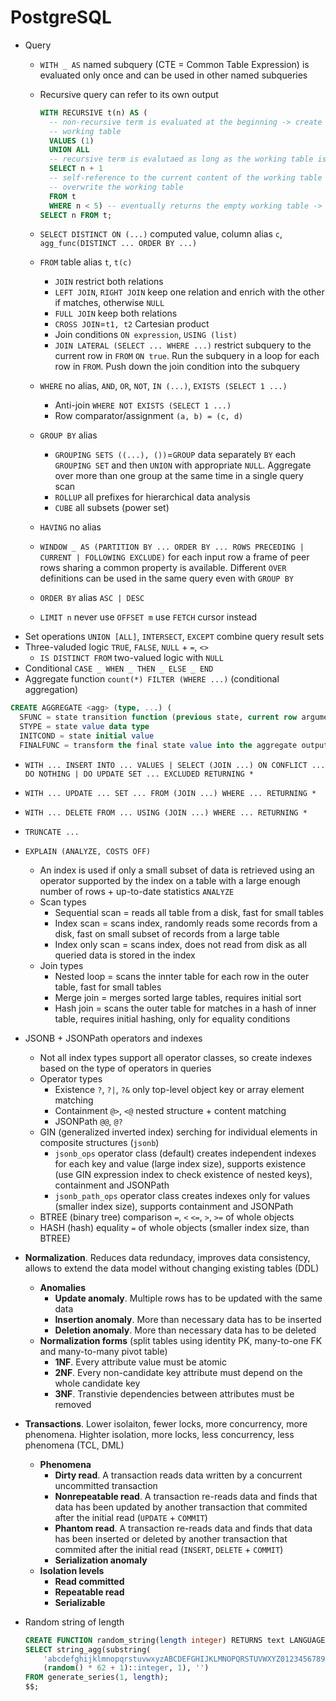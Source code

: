 # PostgreSQL

- Query
    - `WITH _ AS` named subquery (CTE = Common Table Expression) is evaluated only once
      and  can be used in other named subqueries
    - Recursive query can refer to its own output

      ```sql
      WITH RECURSIVE t(n) AS (
        -- non-recursive term is evaluated at the beginning -> create result and create
        -- working table
        VALUES (1)
        UNION ALL
        -- recursive term is evalutaed as long as the working table is not empty
        SELECT n + 1
        -- self-reference to the current content of the working table -> append to result
        -- overwrite the working table
        FROM t
        WHERE n < 5) -- eventually returns the empty working table -> stops iteration
      SELECT n FROM t;
      ```

    - `SELECT DISTINCT ON (...)` computed value, column alias `c`, `agg_func(DISTINCT
      ... ORDER BY ...)`
    - `FROM` table alias `t`, `t(c)`
        - `JOIN` restrict both relations
        - `LEFT JOIN`, `RIGHT JOIN` keep one relation and enrich with the other if
          matches, otherwise `NULL`
        - `FULL JOIN` keep both relations
        - `CROSS JOIN`=`t1, t2` Cartesian product
        - Join conditions `ON expression`, `USING (list)`
        - `JOIN LATERAL (SELECT ... WHERE ...)` restrict subquery to the current row in
          `FROM` `ON true`. Run the subquery in a loop for each row in `FROM`. Push down
          the join condition into the subquery
    - `WHERE` no alias, `AND`, `OR`, `NOT`, `IN (...)`, `EXISTS (SELECT 1 ...)`
        - Anti-join `WHERE NOT EXISTS (SELECT 1 ...)`
        - Row comparator/assignment `(a, b) = (c, d)`
    - `GROUP BY` alias
        - `GROUPING SETS ((...), ())`=`GROUP` data separately `BY` each `GROUPING SET`
          and then `UNION` with appropriate `NULL`. Aggregate over more than one group
          at the same time in a single query scan
        - `ROLLUP` all prefixes for hierarchical data analysis
        - `CUBE` all subsets (power set)
    - `HAVING` no alias
    - `WINDOW _ AS (PARTITION BY ... ORDER BY ... ROWS PRECEDING | CURRENT | FOLLOWING
      EXCLUDE)` for each input row a frame of peer rows sharing a common property is
      available. Different `OVER` definitions can be used in the same query even with
      `GROUP BY`
    - `ORDER BY` alias `ASC | DESC`
    - `LIMIT n` never use `OFFSET m` use `FETCH` cursor instead
- Set operations `UNION [ALL]`, `INTERSECT`, `EXCEPT` combine query result sets
- Three-valuded logic `TRUE`, `FALSE`, `NULL` + `=`, `<>`
    - `IS DISTINCT FROM` two-valued logic with `NULL`
- Conditional `CASE _ WHEN _ THEN _ ELSE _ END`
- Aggregate function `count(*) FILTER (WHERE ...)` (conditional aggregation)

```sql
CREATE AGGREGATE <agg> (type, ...) (
  SFUNC = state transition function (previous state, current row arguments) new state
  STYPE = state value data type
  INITCOND = state initial value
  FINALFUNC = transform the final state value into the aggregate output value)
```

- `WITH ... INSERT INTO ... VALUES | SELECT (JOIN ...) ON CONFLICT ... DO NOTHING | DO UPDATE SET ... EXCLUDED RETURNING *`
- `WITH ... UPDATE ... SET ... FROM (JOIN ...) WHERE ... RETURNING *`
- `WITH ... DELETE FROM ... USING (JOIN ...) WHERE ... RETURNING *`
- `TRUNCATE ...`
- `EXPLAIN (ANALYZE, COSTS OFF)`
    - An index is used if only a small subset of data is retrieved using an operator
      supported by the index on a table with a large enough number of rows + up-to-date
      statistics `ANALYZE`
    - Scan types
        - Sequential scan = reads all table from a disk, fast for small tables
        - Index scan = scans index, randomly reads some records from a disk, fast on
          small subset of records from a large table
        - Index only scan = scans index, does not read from disk as all queried data is
          stored in the index
    - Join types
        - Nested loop = scans the innter table for each row in the outer table, fast
          for small tables
        - Merge join = merges sorted large tables, requires initial sort
        - Hash join = scans the outer table for matches in a hash of inner table,
          requires initial hashing, only for equality conditions
- JSONB + JSONPath operators and indexes
    - Not all index types support all operator classes, so create indexes based on the
      type of operators in queries
    - Operator types
        - Existence `?`, `?|`, `?&` only top-level object key or array element matching
        - Containment `@>`, `<@` nested structure + content matching
        - JSONPath `@@`, `@?`
    - GIN (generalized inverted index) serching for individual elements in composite
      structures (`jsonb`)
        - `jsonb_ops` operator class (default) creates independent indexes for each key
          and value (large index size), supports existence (use GIN expression index to
          check existence of nested keys), containment and JSONPath
        - `jsonb_path_ops` operator class creates indexes only for values (smaller index
          size), supports containment and JSONPath
    - BTREE (binary tree) comparison `=`, `<` `<=`, `>`, `>=` of whole objects
    - HASH (hash) equality `=` of whole objects (smaller index size, than BTREE)
- **Normalization**. Reduces data redundacy, improves data consistency, allows to extend
  the data model without changing existing tables (DDL)
    - **Anomalies**
        - **Update anomaly**. Multiple rows has to be updated with the same data
        - **Insertion anomaly**. More than necessary data has to be inserted
        - **Deletion anomaly**. More than necessary data has to be deleted
    - **Normalization forms** (split tables using identity PK, many-to-one FK and
      many-to-many pivot table)
        - **1NF**. Every attribute value must be atomic
        - **2NF**. Every non-candidate key attribute must depend on the whole candidate
          key
        - **3NF**. Transtivie dependencies between attributes must be removed
- **Transactions**. Lower isolaiton, fewer locks, more concurrency, more
  phenomena. Highter isolation, more locks, less concurrency, less phenomena (TCL, DML)
    - **Phenomena**
        - **Dirty read**. A transaction reads data written by a concurrent uncommitted
          transaction
        - **Nonrepeatable read**. A transaction re-reads data and finds that data has
          been updated by another transaction that commited after the initial read
          (`UPDATE` + `COMMIT`)
        - **Phantom read**. A transaction re-reads data and finds that data has been
          inserted or deleted by another transaction that commited after the initial
          read (`INSERT`, `DELETE` + `COMMIT`)
        - **Serialization anomaly**
    - **Isolation levels**
        - **Read committed**
        - **Repeatable read**
        - **Serializable**
- Random string of length

  ```sql
  CREATE FUNCTION random_string(length integer) RETURNS text LANGUAGE SQL AS $$
  SELECT string_agg(substring(
      'abcdefghijklmnopqrstuvwxyzABCDEFGHIJKLMNOPQRSTUVWXYZ0123456789',
      (random() * 62 + 1)::integer, 1), '')
  FROM generate_series(1, length);
  $$;
  ```
